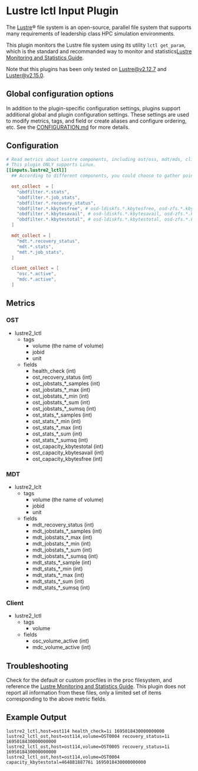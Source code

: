 # Lustre lctl Input Plugin

The [Lustre][]® file system is an open-source, parallel file system that
supports many requirements of leadership class HPC simulation environments.

This plugin monitors the Lustre file system using its utility `lctl get_param`,
which is the standard and recommanded way to monitor and
statistics[Lustre Monitoring and Statistics Guide][guide].

Note that this plugins has been only tested on Lustre@v2.12.7
and Luster@v2.15.0.

## Global configuration options <!-- @/docs/includes/plugin_config.md -->

In addition to the plugin-specific configuration settings, plugins support
additional global and plugin configuration settings. These settings are used to
modify metrics, tags, and field or create aliases and configure ordering, etc.
See the [CONFIGURATION.md][CONFIGURATION.md] for more details.

[CONFIGURATION.md]: ../../../docs/CONFIGURATION.md#plugins

## Configuration

```toml @sample.conf
# Read metrics about Lustre components, including ost/oss, mdt/mds, client.
# This plugin ONLY supports Linux.
[[inputs.lustre2_lctl]]
  ## According to different components, you could choose to gather pointed data about the component.

  ost_collect  = [
    "obdfilter.*.stats",
    "obdfilter.*.job_stats",
    "obdfilter.*.recovery_status",
    "obdfilter.*.kbytesfree", # osd-ldiskfs.*.kbytesfree, osd-zfs.*.kbytesfree
    "obdfilter.*.kbytesavail", # osd-ldiskfs.*.kbytesavail, osd-zfs.*.kbytesavail
    "obdfilter.*.kbytestotal", # osd-ldiskfs.*.kbytestotal, osd-zfs.*.kbytestotal
  ]

  mdt_collect = [
    "mdt.*.recovery_status",
    "mdt.*.stats",
    "mdt.*.job_stats",
  ]

  client_collect = [
    "osc.*.active",
    "mdc.*.active",
  ]
```

## Metrics

### OST

* lustre2_lctl
  * tags
    * volume (the name of volume)
    * jobid
    * unit
  * fields
    * health_check (int)
    * ost_recovery_status (int)
    * ost_jobstats_*_samples (int)
    * ost_jobstats_*_max     (int)
    * ost_jobstats_*_min     (int)
    * ost_jobstats_*_sum     (int)
    * ost_jobstats_*_sumsq   (int)
    * ost_stats_*_samples (int)
    * ost_stats_*_min (int)
    * ost_stats_*_max (int)
    * ost_stats_*_sum (int)
    * ost_stats_*_sumsq (int)
    * ost_capacity_kbytestotal (int)
    * ost_capacity_kbytesavail (int)
    * ost_capacity_kbytesfree (int)

### MDT

* lustre2_lclt
  * tags
    * volume (the name of volume)
    * jobid
    * unit
  * fields
    * mdt_recovery_status (int)
    * mdt_jobstats_*_samples (int)
    * mdt_jobstats_*_max     (int)
    * mdt_jobstats_*_min     (int)
    * mdt_jobstats_*_sum     (int)
    * mdt_jobstats_*_sumsq   (int)
    * mdt_stats_*_sample (int)
    * mdt_stats_*_min (int)
    * mdt_stats_*_max (int)
    * mdt_stats_*_sum (int)
    * mdt_stats_*_sumsq (int)

### Client

* lustre2_lctl
  * tags
    * volume
  * fields
    * osc_volume_active (int)
    * mdc_volume_active (int)

## Troubleshooting

Check for the default or custom procfiles in the proc filesystem, and reference
the [Lustre Monitoring and Statistics Guide][guide].  This plugin does not
report all information from these files, only a limited set of items
corresponding to the above metric fields.

## Example Output

```text
lustre2_lctl,host=ost114 health_check=1i 1695018430000000000
lustre2_lctl_ost,host=ost114,volume=OST0004 recovery_status=1i 1695018430000000000
lustre2_lctl_ost,host=ost114,volume=OST0005 recovery_status=1i 1695018430000000000
lustre2_lctl_ost,host=ost114,volume=OST0004 capacity_kbytestotal=46488188776i 1695018430000000000
```

[lustre]: http://lustre.org/
[guide]: http://wiki.lustre.org/Lustre_Monitoring_and_Statistics_Guide
